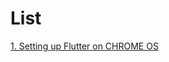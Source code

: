 # List

<a href="https://ganesh944.github.io/Tutorials/blob/main/tut1.md"> 1. Setting up Flutter on CHROME OS </a>
